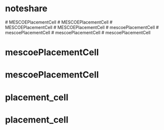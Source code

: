# noteshare
#   M E S C O E P l a c e m e n t C e l l  
 #   M E S C O E P l a c e m e n t C e l l  
 #   M E S C O E P l a c e m e n t C e l l  
 #   M E S C O E P l a c e m e n t C e l l  
 #   m e s c o e P l a c e m e n t C e l l  
 #   m e s c o e P l a c e m e n t C e l l  
 #   m e s c o e P l a c e m e n t C e l l  
 # mescoePlacementCell
# mescoePlacementCell
# mescoePlacementCell
# placement_cell
# placement_cell
